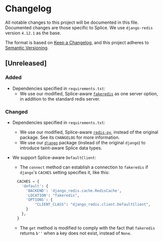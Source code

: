 # Changelog
All notable changes to this project will be documented in this file.
Documented changes are those specific to Splice. 
We use `django-redis` version `4.12.1` as the base.

The format is based on [Keep a Changelog](https://keepachangelog.com/en/1.0.0/),
and this project adheres to [Semantic Versioning](https://semver.org/spec/v2.0.0.html).

## [Unreleased]
### Added
- Dependencies specified in `requirements.txt`:
    - We use our modified, Splice-aware
      [`fakeredis`](https://github.com/michael-hahn/fakeredis) as 
      one server option, in addition to the standard redis server.
      

### Changed
- Dependencies specified in `requirements.txt`:
    - We use our modified, Splice-aware 
      [`redis-py`](https://github.com/michael-hahn/redis-py), instead of the
      original package. See its `CHANGELOG` for more information.
    - We use our [`django`](https://github.com/michael-hahn/django-1/tree/splice)
      package (instead of the original `django`) to introduce taint-aware 
      Splice data types.
      
- We support Splice-aware `DefaultClient`:
    - The `connect` method can establish a connection to `fakeredis` if `django`'s
    `CACHES` setting specifies it, like this:
  ```python
    CACHES = {
      'default': {
        'BACKEND': 'django_redis.cache.RedisCache',
        'LOCATION': "fakeredis",
        'OPTIONS': {
            "CLIENT_CLASS": "django_redis.client.DefaultClient",
        }
      },
    }
  ```
  
    - The `get` method is modified to comply with the fact that `fakeredis`
      returns `b''` when a key does not exist, instead of `None`.